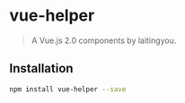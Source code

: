 # vue-helper
> A Vue.js 2.0  components by laitingyou.
## Installation

``` bash
npm install vue-helper --save
```


